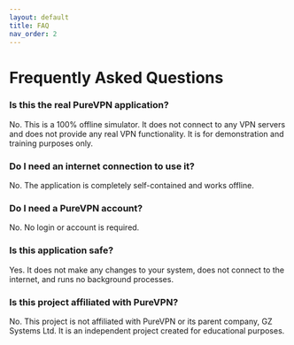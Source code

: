 ```yaml
---
layout: default
title: FAQ
nav_order: 2
---
```


# Frequently Asked Questions

### Is this the real PureVPN application?
No. This is a 100% offline simulator. It does not connect to any VPN servers and does not provide any real VPN functionality. It is for demonstration and training purposes only.

### Do I need an internet connection to use it?
No. The application is completely self-contained and works offline.

### Do I need a PureVPN account?
No. No login or account is required.

### Is this application safe?
Yes. It does not make any changes to your system, does not connect to the internet, and runs no background processes.

### Is this project affiliated with PureVPN?
No. This project is not affiliated with PureVPN or its parent company, GZ Systems Ltd. It is an independent project created for educational purposes. 
